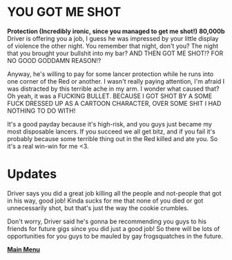 # YOU GOT ME SHOT
**Protection (Incredibly ironic, since you managed to get me shot!)** 
**80,000b**
Driver is offering you a job, I guess he was impressed by your little display of violence the other night. You remember that night, don't you? The night that you brought your bullshit into my bar? AND THEN GOT ME SHOT!? FOR NO GOOD GODDAMN REASON!?

Anyway, he's willing to pay for some lancer protection while he runs into one corner of the Red or another. I wasn't really paying attention, I'm afraid I was distracted by this terrible ache in my arm. I wonder what caused that? Oh yeah, it was a FUCKING BULLET. BECAUSE I GOT SHOT BY A SOME FUCK DRESSED UP AS A CARTOON CHARACTER, OVER SOME SHIT I HAD NOTHING TO DO WITH!

It's a good payday because it's high-risk, and you guys just became my most disposable lancers. If you succeed we all get bitz, and if you fail it's probably because some terrible thing out in the Red killed and ate you. So it's a real win-win for me <3.
# Updates
Driver says you did a great job killing all the people and not-people that got in his way, good job! Kinda sucks for me that none of you died or got unnecessarily shot, but that's just the way the cookie crumbles.

Don't worry, Driver said he's gonna be recommending you guys to his friends for future gigs since you did just a good job! So there will be lots of opportunities for you guys to be mauled by gay frogsquatches in the future. 
 
 **[Main Menu](README.md)**